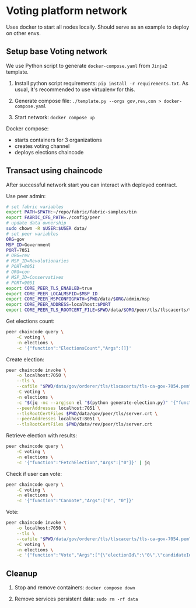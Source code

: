 # Voting platform network

Uses docker to start all nodes locally. Should serve as an example to deploy on other envs.

## Setup base Voting network

We use Python script to generate `docker-compose.yaml` from `Jinja2` template.

1. Install python script requirements: `pip install -r requirements.txt`.
As usual, it's recommended to use virtualenv for this.

2. Generate compose file: `./template.py --orgs gov,rev,con > docker-compose.yaml`

3. Start network: `docker compose up`

Docker compose:
* starts containers for 3 organizations
* creates voting channel
* deploys elections chaincode

## Transact using chaincode

After successful network start you can interact with deployed contract.

Use peer admin:
```bash
# set fabric variables
export PATH=$PATH:~/repo/fabric/fabric-samples/bin
export FABRIC_CFG_PATH=./config/peer
# update data ownership
sudo chown -R $USER:$USER data/
# set peer variables
ORG=gov
MSP_ID=Government
PORT=7051
# ORG=rev
# MSP_ID=Revolutionaries
# PORT=8051
# ORG=con
# MSP_ID=Conservatives
# PORT=9051
export CORE_PEER_TLS_ENABLED=true
export CORE_PEER_LOCALMSPID=$MSP_ID
export CORE_PEER_MSPCONFIGPATH=$PWD/data/$ORG/admin/msp
export CORE_PEER_ADDRESS=localhost:$PORT
export CORE_PEER_TLS_ROOTCERT_FILE=$PWD/data/$ORG/peer/tls/tlscacerts/tls-ca-$ORG-7054.pem
```

Get elections count:
```bash
peer chaincode query \
    -C voting \
    -n elections \
    -c '{"function":"ElectionsCount","Args":[]}'
```

<!-- TODO: add anchor peers, then endorsements should be collected automatically -->
Create election:
```bash
peer chaincode invoke \
    -o localhost:7050 \
    --tls \
    --cafile "$PWD/data/gov/orderer/tls/tlscacerts/tls-ca-gov-7054.pem" \
    -C voting \
    -n elections \
    -c "$(jq -nc --argjson el "$(python generate-election.py)" '{"function":"CreateElection","Args":[$el | tostring]}')" \
    --peerAddresses localhost:7051 \
    --tlsRootCertFiles $PWD/data/gov/peer/tls/server.crt \
    --peerAddresses localhost:8051 \
    --tlsRootCertFiles $PWD/data/rev/peer/tls/server.crt
```

Retrieve election with results:
```bash
peer chaincode query \
    -C voting \
    -n elections \
    -c '{"function":"FetchElection","Args":["0"]}' | jq
```

Check if user can vote:
```bash
peer chaincode query \
    -C voting \
    -n elections \
    -c '{"function":"CanVote","Args":["0", "0"]}'
```

Vote:
```bash
peer chaincode invoke \
    -o localhost:7050 \
    --tls \
    --cafile "$PWD/data/gov/orderer/tls/tlscacerts/tls-ca-gov-7054.pem" \
    -C voting \
    -n elections \
    -c '{"function":"Vote","Args":["{\"electionId\":\"0\",\"candidateId\":1,\"voterId\":\"0\"}"]}'
```


## Cleanup

1. Stop and remove containers: `docker compose down`

2. Remove services persistent data: `sudo rm -rf data`
